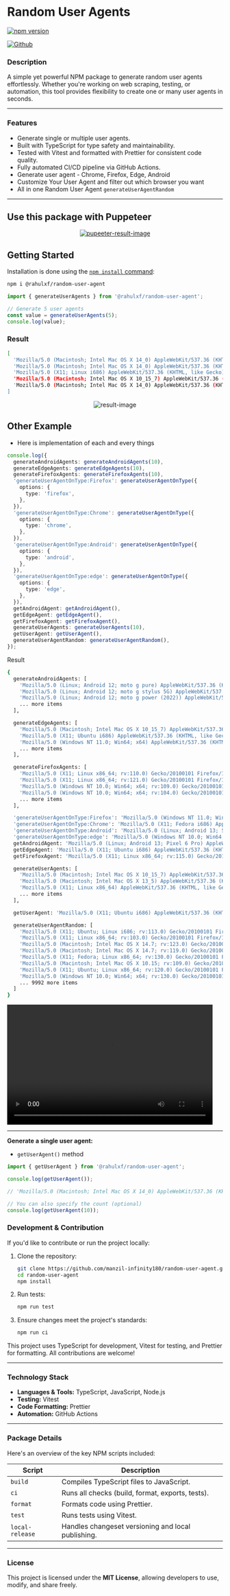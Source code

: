 # Random User Agents

[![npm version](https://badge.fury.io/js/@rahulxf%2Frandom-user-agent.svg)](https://badge.fury.io/js/@rahulxf%2Frandom-user-agent)

[![Github](https://github.com/manzil-infinity180/random-user-agent/actions/workflows/ci.yml/badge.svg?event=push)](https://github.com/manzil-infinity180/random-user-agent/actions/workflows/ci.yml)

### Description

A simple yet powerful NPM package to generate random user agents effortlessly. Whether you're working on web scraping, testing, or automation, this tool provides flexibility to create one or many user agents in seconds.

---

### Features

- Generate single or multiple user agents.
- Built with TypeScript for type safety and maintainability.
- Tested with Vitest and formatted with Prettier for consistent code quality.
- Fully automated CI/CD pipeline via GitHub Actions.
- Generate user agent - Chrome, Firefox, Edge, Android
- Customize Your User Agent and filter out which browser you want
- All in one Random User Agent `generateUserAgentRandom`

---

## Use this package with Puppeteer

<a href="https://www.youtube.com/watch?v=hT6DTbC0w6s">
<p align="center">
<img src="./src/pupeeteer.png" alt="pupeeter-result-image" />
</p>
</a>

## Getting Started

Installation is done using the
[`npm install` command](https://docs.npmjs.com/getting-started/installing-npm-packages-locally):

```bash
npm i @rahulxf/random-user-agent
```

```js
import { generateUserAgents } from '@rahulxf/random-user-agent';

// Generate 5 user agents
const value = generateUserAgents(5);
console.log(value);
```

### Result

```bash
[
  'Mozilla/5.0 (Macintosh; Intel Mac OS X 14_0) AppleWebKit/537.36 (KHTML, like Gecko) Chrome/114.350.56 Safari/537.36',
  'Mozilla/5.0 (Macintosh; Intel Mac OS X 14_0) AppleWebKit/537.36 (KHTML, like Gecko) Chrome/112.344.67 Safari/537.36',
  'Mozilla/5.0 (X11; Linux i686) AppleWebKit/537.36 (KHTML, like Gecko) Chrome/112.259.94 Safari/537.36',
  'Mozilla/5.0 (Macintosh; Intel Mac OS X 10_15_7) AppleWebKit/537.36 (KHTML, like Gecko) Chrome/115.434.38 Safari/537.36',
  'Mozilla/5.0 (Macintosh; Intel Mac OS X 14_0) AppleWebKit/537.36 (KHTML, like Gecko) Chrome/113.123.89 Safari/537.36'
]
```

<p align="center">
<img src="./src/result.png" alt="result-image" />
</p>

## Other Example

- Here is implementation of each and every things

```ts
console.log({
  generateAndroidAgents: generateAndroidAgents(10),
  generateEdgeAgents: generateEdgeAgents(10),
  generateFirefoxAgents: generateFirefoxAgents(10),
  'generateUserAgentOnType:Firefox': generateUserAgentOnType({
    options: {
      type: 'firefox',
    },
  }),
  'generateUserAgentOnType:Chrome': generateUserAgentOnType({
    options: {
      type: 'chrome',
    },
  }),
  'generateUserAgentOnType:Android': generateUserAgentOnType({
    options: {
      type: 'android',
    },
  }),
  'generateUserAgentOnType:edge': generateUserAgentOnType({
    options: {
      type: 'edge',
    },
  }),
  getAndroidAgent: getAndroidAgent(),
  getEdgeAgent: getEdgeAgent(),
  getFirefoxAgent: getFirefoxAgent(),
  generateUserAgents: generateUserAgents(10),
  getUserAgent: getUserAgent(),
  generateUserAgentRandom: generateUserAgentRandom(),
});
```

Result

```bash
{
  generateAndroidAgents: [
    'Mozilla/5.0 (Linux; Android 12; moto g pure) AppleWebKit/537.36 (KHTML, like Gecko) Chrome/119.0.0.0 Mobile Safari/537.36',
    'Mozilla/5.0 (Linux; Android 12; moto g stylus 5G) AppleWebKit/537.36 (KHTML, like Gecko) Chrome/128.0.0.0 Mobile Safari/537.36',
    'Mozilla/5.0 (Linux; Android 12; moto g power (2022)) AppleWebKit/537.36 (KHTML, like Gecko) Chrome/119.0.0.0 Mobile Safari/537.36',
    ... more items
  ],

  generateEdgeAgents: [
    'Mozilla/5.0 (Macintosh; Intel Mac OS X 10_15_7) AppleWebKit/537.36 (KHTML, like Gecko) Chrome/114.457.29 Safari/537.36 Edg/114.457.29',
    'Mozilla/5.0 (X11; Ubuntu i686) AppleWebKit/537.36 (KHTML, like Gecko) Chrome/111.427.17 Safari/537.36 Edg/111.427.17',
    'Mozilla/5.0 (Windows NT 11.0; Win64; x64) AppleWebKit/537.36 (KHTML, like Gecko) Chrome/115.303.22 Safari/537.36 Edg/115.303.22',
    ... more items
  ],

  generateFirefoxAgents: [
    'Mozilla/5.0 (X11; Linux x86_64; rv:110.0) Gecko/20100101 Firefox/110.0',
    'Mozilla/5.0 (X11; Linux x86_64; rv:121.0) Gecko/20100101 Firefox/121.0',
    'Mozilla/5.0 (Windows NT 10.0; Win64; x64; rv:109.0) Gecko/20100101 Firefox/109.0',
    'Mozilla/5.0 (Windows NT 10.0; Win64; x64; rv:104.0) Gecko/20100101 Firefox/104.0',
    ... more items
  ],

  'generateUserAgentOnType:Firefox': 'Mozilla/5.0 (Windows NT 11.0; Win64; x64; rv:106.0) Gecko/20100101 Firefox/106.0',
  'generateUserAgentOnType:Chrome': 'Mozilla/5.0 (X11; Fedora i686) AppleWebKit/537.36 (KHTML, like Gecko) Chrome/113.374.92 Safari/537.36',
  'generateUserAgentOnType:Android': 'Mozilla/5.0 (Linux; Android 13; SM-A536B) AppleWebKit/537.36 (KHTML, like Gecko) Chrome/130.0.0.0 Mobile Safari/537.36',
  'generateUserAgentOnType:edge': 'Mozilla/5.0 (Windows NT 10.0; Win64; x64) AppleWebKit/537.36 (KHTML, like Gecko) Chrome/114.216.30 Safari/537.36 Edg/114.216.30',
  getAndroidAgent: 'Mozilla/5.0 (Linux; Android 13; Pixel 6 Pro) AppleWebKit/537.36 (KHTML, like Gecko) Chrome/113.0.0.0 Mobile Safari/537.36',
  getEdgeAgent: 'Mozilla/5.0 (X11; Ubuntu i686) AppleWebKit/537.36 (KHTML, like Gecko) Chrome/111.362.48 Safari/537.36 Edg/111.362.48',
  getFirefoxAgent: 'Mozilla/5.0 (X11; Linux x86_64; rv:115.0) Gecko/20100101 Firefox/115.0',

  generateUserAgents: [
    'Mozilla/5.0 (Macintosh; Intel Mac OS X 10_15_7) AppleWebKit/537.36 (KHTML, like Gecko) Chrome/112.0.52 Safari/537.36',
    'Mozilla/5.0 (Macintosh; Intel Mac OS X 13_5) AppleWebKit/537.36 (KHTML, like Gecko) Chrome/113.485.20 Safari/537.36',
    'Mozilla/5.0 (X11; Linux x86_64) AppleWebKit/537.36 (KHTML, like Gecko) Chrome/122.355.31 Safari/537.36',
    ... more items
  ],

  getUserAgent: 'Mozilla/5.0 (X11; Ubuntu i686) AppleWebKit/537.36 (KHTML, like Gecko) Chrome/124.79.79 Safari/537.36',

  generateUserAgentRandom: [
    'Mozilla/5.0 (X11; Ubuntu; Linux i686; rv:113.0) Gecko/20100101 Firefox/113.0',
    'Mozilla/5.0 (X11; Linux x86_64; rv:103.0) Gecko/20100101 Firefox/103.0',
    'Mozilla/5.0 (Macintosh; Intel Mac OS X 14.7; rv:123.0) Gecko/20100101 Firefox/123.0',
    'Mozilla/5.0 (Macintosh; Intel Mac OS X 14.7; rv:119.0) Gecko/20100101 Firefox/119.0',
    'Mozilla/5.0 (X11; Fedora; Linux x86_64; rv:130.0) Gecko/20100101 Firefox/130.0',
    'Mozilla/5.0 (Macintosh; Intel Mac OS X 10.15; rv:109.0) Gecko/20100101 Firefox/109.0',
    'Mozilla/5.0 (X11; Ubuntu; Linux x86_64; rv:120.0) Gecko/20100101 Firefox/120.0',
    'Mozilla/5.0 (Windows NT 10.0; Win64; x64; rv:130.0) Gecko/20100101 Firefox/130.0',
    ... 9992 more items
  ]
}
```

<!-- (https://github.com/user-attachments/assets/7a50a517-1600-4389-b8ab-8f9bc979f132) -->

<video width="480" height="280" controls>
  <source src="https://github.com/user-attachments/assets/7a50a517-1600-4389-b8ab-8f9bc979f132" type="video/mp4">
  Your browser does not support the video tag.
</video>

---

**Generate a single user agent:**

- `getUserAgent()` method

```js
import { getUserAgent } from '@rahulxf/random-user-agent';

console.log(getUserAgent());

// 'Mozilla/5.0 (Macintosh; Intel Mac OS X 14_0) AppleWebKit/537.36 (KHTML, like Gecko) Chrome/113.123.89 Safari/537.36'

// You can also specify the count (optional)
console.log(getUserAgent(10));
```

### Development & Contribution

If you'd like to contribute or run the project locally:

1. Clone the repository:

   ```bash
   git clone https://github.com/manzil-infinity180/random-user-agent.git
   cd random-user-agent
   npm install
   ```

2. Run tests:

   ```bash
   npm run test
   ```

3. Ensure changes meet the project's standards:
   ```bash
   npm run ci
   ```

This project uses TypeScript for development, Vitest for testing, and Prettier for formatting. All contributions are welcome!

---

### Technology Stack

- **Languages & Tools:** TypeScript, JavaScript, Node.js
- **Testing:** Vitest
- **Code Formatting:** Prettier
- **Automation:** GitHub Actions

---

### Package Details

Here's an overview of the key NPM scripts included:

| Script          | Description                                        |
| --------------- | -------------------------------------------------- |
| `build`         | Compiles TypeScript files to JavaScript.           |
| `ci`            | Runs all checks (build, format, exports, tests).   |
| `format`        | Formats code using Prettier.                       |
| `test`          | Runs tests using Vitest.                           |
| `local-release` | Handles changeset versioning and local publishing. |

---

### License

This project is licensed under the **MIT License**, allowing developers to use, modify, and share freely.

